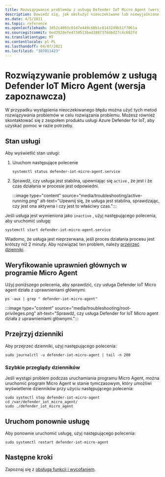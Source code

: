 ```yaml
---
title: Rozwiązywanie problemów z usługą Defender IoT Micro Agent (wersja zapoznawcza)
description: Dowiedz się, jak obsłużyć nieoczekiwane lub niewyjaśnione błędy.
ms.date: 4/5/2021
ms.topic: reference
ms.openlocfilehash: 3d52c4093c01d7e449c68b1c8143249b51f7061a
ms.sourcegitcommit: 6ed3928efe4734513bad388737dd6d27c4c602fd
ms.translationtype: MT
ms.contentlocale: pl-PL
ms.lasthandoff: 04/07/2021
ms.locfileid: "107011423"
---
```

# <a name="defender-iot-micro-agent-troubleshooting-preview"></a>Rozwiązywanie problemów z usługą Defender IoT Micro Agent (wersja zapoznawcza)

W przypadku wystąpienia nieoczekiwanego błędu można użyć tych metod rozwiązywania problemów w celu rozwiązania problemu. Możesz również skontaktować się z zespołem produktu usługi Azure Defender for IoT, aby uzyskać pomoc w razie potrzeby.   

## <a name="service-status"></a>Stan usługi 

Aby wyświetlić stan usługi: 

1. Uruchom następujące polecenie

    ```azurecli
    systemctl status defender-iot-micro-agent.service 
    ```

1. Sprawdź, czy usługa jest stabilna, upewniając się `active` , że jest i że czas działania w procesie jest odpowiedni.

    :::image type="content" source="media/troubleshooting/active-running.png" alt-text="Upewnij się, że usługa jest stabilna, sprawdzając, czy jest ona aktywna i czy jest to właściwy czas.":::

Jeśli usługa jest wymieniona jako `inactive` , użyj następującego polecenia, aby uruchomić usługę:

```azurecli
systemctl start defender-iot-micro-agent.service 
```

Wiadomo, że usługa jest nieprzerwana, jeśli proces działania procesu jest krótszy niż 2 minuty. Aby rozwiązać ten problem, należy [przejrzeć dzienniki](#review-the-logs).

## <a name="validate-micro-agent-root-privileges"></a>Weryfikowanie uprawnień głównych w programie Micro Agent

Użyj poniższego polecenia, aby sprawdzić, czy usługa Defender IoT Micro agent działa z uprawnieniami głównymi.

```azurecli
ps -aux | grep " defender-iot-micro-agent"
```

:::image type="content" source="media/troubleshooting/root-privileges.png" alt-text="Sprawdź, czy usługa Defender for IoT Micro agent działa z uprawnieniami głównymi.":::
## <a name="review-the-logs"></a>Przejrzyj dzienniki 

Aby przejrzeć dzienniki, użyj następującego polecenia:  

```azurecli
sudo journalctl -u defender-iot-micro-agent | tail -n 200 
```

### <a name="quick-log-review"></a>Szybkie przeglądy dzienników

Jeśli wystąpi problem podczas uruchamiania programu Micro Agent, można uruchomić program Micro Agent w stanie tymczasowym, który umożliwi wyświetlenie dzienników przy użyciu następującego polecenia:

```azurecli
sudo systectl stop defender-iot-micro-agent
cd /var/defender_iot_micro_agent/
sudo ./defender_iot_micro_agent
```

## <a name="restart-the-service"></a>Uruchom ponownie usługę

Aby ponownie uruchomić usługę, użyj następującego polecenia: 

```azurecli
sudo systemctl restart defender-iot-micro-agent  
```

## <a name="next-steps"></a>Następne kroki

Zapoznaj się z [obsługą funkcji i wycofaniem](edge-security-module-deprecation.md).

